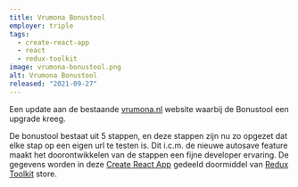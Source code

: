 ```yaml
---
title: Vrumona Bonustool
employer: triple
tags:
  - create-react-app
  - react
  - redux-toolkit
image: vrumona-bonustool.png
alt: Vrumona Bonustool
released: "2021-09-27"
---
```


Een update aan de bestaande [vrumona.nl](https://vrumona.nl) website waarbij de Bonustool een upgrade kreeg.

De bonustool bestaat uit 5 stappen, en deze stappen zijn nu zo opgezet dat elke stap op een eigen url te testen is. Dit i.c.m. de nieuwe autosave feature maakt het doorontwikkelen van de stappen een fijne developer ervaring.
De gegevens worden in deze [Create React App](https://create-react-app.dev) gedeeld doormiddel van [Redux Toolkit](https://redux-toolkit.js.org) store.
